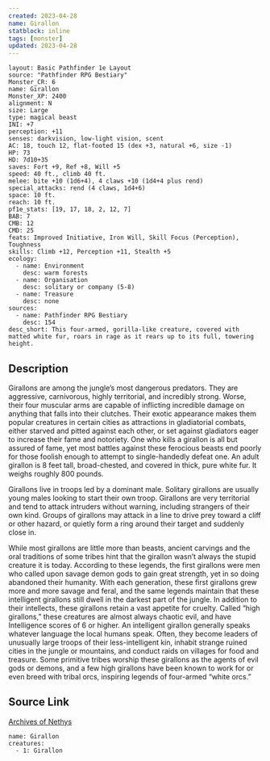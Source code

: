 ```yaml
---
created: 2023-04-28
name: Girallon
statblock: inline
tags: [monster]
updated: 2023-04-28
---
```

```statblock
layout: Basic Pathfinder 1e Layout
source: "Pathfinder RPG Bestiary"
Monster_CR: 6
name: Girallon
Monster_XP: 2400
alignment: N
size: Large
type: magical beast
INI: +7
perception: +11
senses: darkvision, low-light vision, scent
AC: 18, touch 12, flat-footed 15 (dex +3, natural +6, size -1)
HP: 73
HD: 7d10+35
saves: Fort +9, Ref +8, Will +5
speed: 40 ft., climb 40 ft.
melee: bite +10 (1d6+4), 4 claws +10 (1d4+4 plus rend)
special_attacks: rend (4 claws, 1d4+6)
space: 10 ft.
reach: 10 ft.
pf1e_stats: [19, 17, 18, 2, 12, 7]
BAB: 7
CMB: 12
CMD: 25
feats: Improved Initiative, Iron Will, Skill Focus (Perception), Toughness
skills: Climb +12, Perception +11, Stealth +5
ecology:
  - name: Environment
    desc: warm forests
  - name: Organisation
    desc: solitary or company (5-8)
  - name: Treasure
    desc: none
sources:
  - name: Pathfinder RPG Bestiary
    desc: 154
desc_short: This four-armed, gorilla-like creature, covered with matted white fur, roars in rage as it rears up to its full, towering height.
```
## Description
Girallons are among the jungle’s most dangerous predators. They are aggressive, carnivorous, highly territorial, and incredibly strong. Worse, their four muscular arms are capable of inflicting incredible damage on anything that falls into their clutches. Their exotic appearance makes them popular creatures in certain cities as attractions in gladiatorial combats, either starved and pitted against each other, or set against gladiators eager to increase their fame and notoriety. One who kills a girallon is all but assured of fame, yet most battles against these ferocious beasts end poorly for those foolish enough to attempt to single-handedly defeat one. An adult girallon is 8 feet tall, broad-chested, and covered in thick, pure white fur. It weighs roughly 800 pounds.

Girallons live in troops led by a dominant male. Solitary girallons are usually young males looking to start their own troop. Girallons are very territorial and tend to attack intruders without warning, including strangers of their own kind. Groups of girallons may attack in a line to drive prey toward a cliff or other hazard, or quietly form a ring around their target and suddenly close in.

While most girallons are little more than beasts, ancient carvings and the oral traditions of some tribes hint that the girallon wasn’t always the stupid creature it is today. According to these legends, the first girallons were men who called upon savage demon gods to gain great strength, yet in so doing abandoned their humanity. With each generation, these first girallons grew more and more savage and feral, and the same legends maintain that these intelligent girallons still dwell in the darkest part of the jungle. In addition to their intellects, these girallons retain a vast appetite for cruelty. Called “high girallons,” these creatures are almost always chaotic evil, and have Intelligence scores of 6 or higher. An intelligent girallon generally speaks whatever language the local humans speak. Often, they become leaders of unusually large troops of their less-intelligent kin, inhabit strange ruined cities in the jungle or mountains, and conduct raids on villages for food and treasure. Some primitive tribes worship these girallons as the agents of evil gods or demons, and a few high girallons have been known to work for or even breed with tribal orcs, inspiring legends of four-armed “white orcs.”
## Source Link
[Archives of Nethys](https://aonprd.com/MonsterDisplay.aspx?ItemName=Girallon)
```encounter-table
name: Girallon
creatures:
  - 1: Girallon
```
